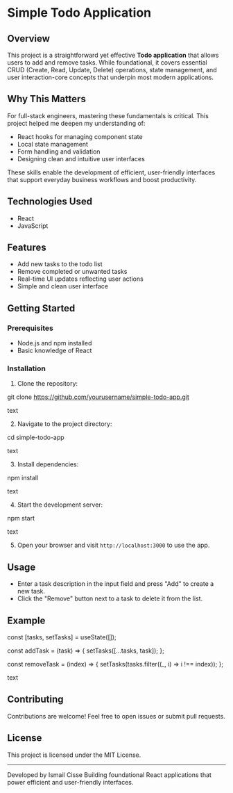 # Simple Todo Application

## Overview

This project is a straightforward yet effective **Todo application** that allows users to add and remove tasks. While foundational, it covers essential CRUD (Create, Read, Update, Delete) operations, state management, and user interaction-core concepts that underpin most modern applications.

## Why This Matters

For full-stack engineers, mastering these fundamentals is critical. This project helped me deepen my understanding of:

- React hooks for managing component state  
- Local state management  
- Form handling and validation  
- Designing clean and intuitive user interfaces  

These skills enable the development of efficient, user-friendly interfaces that support everyday business workflows and boost productivity.

## Technologies Used

- React  
- JavaScript  

## Features

- Add new tasks to the todo list  
- Remove completed or unwanted tasks  
- Real-time UI updates reflecting user actions  
- Simple and clean user interface  

## Getting Started

### Prerequisites

- Node.js and npm installed  
- Basic knowledge of React  

### Installation

1. Clone the repository:

git clone https://github.com/yourusername/simple-todo-app.git

text

2. Navigate to the project directory:

cd simple-todo-app

text

3. Install dependencies:

npm install

text

4. Start the development server:

npm start

text

5. Open your browser and visit `http://localhost:3000` to use the app.

## Usage

- Enter a task description in the input field and press "Add" to create a new task.  
- Click the "Remove" button next to a task to delete it from the list.  

## Example

const [tasks, setTasks] = useState([]);

const addTask = (task) => {
setTasks([...tasks, task]);
};

const removeTask = (index) => {
setTasks(tasks.filter((_, i) => i !== index));
};

text

## Contributing

Contributions are welcome! Feel free to open issues or submit pull requests.

## License

This project is licensed under the MIT License.

---
Developed by Ismail Cisse 
Building foundational React applications that power efficient and user-friendly interfaces.
